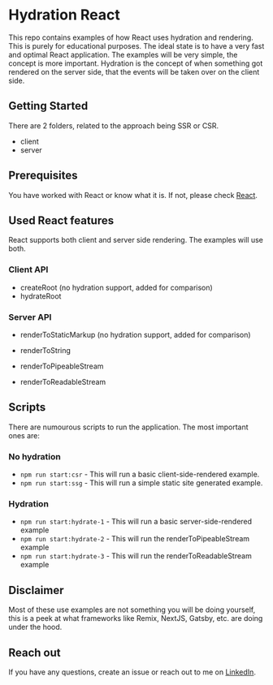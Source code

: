 # Hydration React

This repo contains examples of how React uses hydration and rendering. This is purely for educational purposes. The ideal state is to have a very fast and optimal React application. The examples will be very simple, the concept is more important. Hydration is the concept of when something got rendered on the server side, that the events will be taken over on the client side.

## Getting Started

There are 2 folders, related to the approach being SSR or CSR.

- client
- server

## Prerequisites

You have worked with React or know what it is. If not, please check [React](https://react.dev/).

## Used React features

React supports both client and server side rendering. The examples will use both.

### Client API

- createRoot (no hydration support, added for comparison)
- hydrateRoot

### Server API

- renderToStaticMarkup (no hydration support, added for comparison)
- renderToString

- renderToPipeableStream
- renderToReadableStream

## Scripts

There are numourous scripts to run the application. The most important ones are:

### No hydration

- `npm run start:csr` - This will run a basic client-side-rendered example.
- `npm run start:ssg` - This will run a simple static site generated example.

### Hydration

- `npm run start:hydrate-1` - This will run a basic server-side-rendered example
- `npm run start:hydrate-2` - This will run the renderToPipeableStream example
- `npm run start:hydrate-3` - This will run the renderToReadableStream example

## Disclaimer

Most of these use examples are not something you will be doing yourself, this is a peek at what frameworks like Remix, NextJS, Gatsby, etc. are doing under the hood.

## Reach out

If you have any questions, create an issue or reach out to me on [LinkedIn](https://linkedin.com/martin-demiddel).
